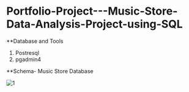 # Portfolio-Project---Music-Store-Data-Analysis-Project-using-SQL
**Database and Tools
1. Postresql
2. pgadmin4

 **Schema- Music Store Database
 

 ![1](https://github.com/rogASHISH/Portfolio-Project---Music-Store-Data-Analysis-Project-using-SQL/assets/151386180/e87d0e70-506e-42d0-9f72-85b0d3a86c0e)
